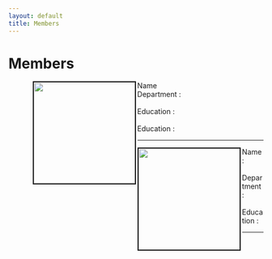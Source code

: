 ```yaml
---
layout: default
title: Members
---
```

<div class="post">
	<h1 class="pageTitle"> Members </h1>
	<ul> 
	<ul><img src="{{ '/assets/img/Cute Weddell Seal.jpg' | prepend: site.baseurl }}" alt="" style="width: auto; height: 200px" align="left"  border="2"> Name <br> Department : <br>
		<br>Education :    <br>
		<br>Education :    <br>
		<hr>
	</ul> 
    	<ul><img src="{{ '/assets/img/Cute Weddell Seal.jpg' | prepend: site.baseurl }}" alt="" style="width: auto; height: 200px" align="left"  border="2">  Name :  <br> 
		 <br> Department :   <br> 
   	 	 <br> Education :    <br> 
		<hr>

</div>

